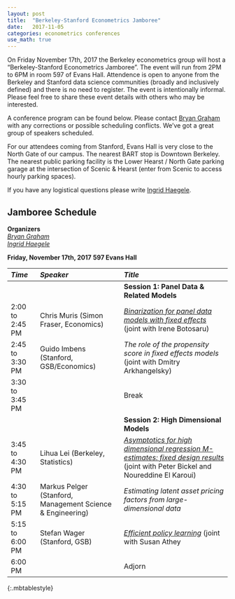 ```yaml
---
layout: post
title:  "Berkeley-Stanford Econometrics Jamboree"
date:   2017-11-05
categories: econometrics conferences
use_math: true
---
```

On Friday November 17th, 2017 the Berkeley econometrics group will host a “Berkeley-Stanford Econometrics Jamboree”. The  event will run from 2PM to 6PM in room 597 of Evans Hall. Attendence is open to anyone from the Berkeley and Stanford data science communities (broadly and inclusively defined) and there is no need to register. The event is intentionally informal. Please feel free to share these event details with others who may be interested.

A conference program can be found below. Please contact [Bryan Graham](bgraham@econ.berkeley.edu) with any corrections or possible scheduling conflicts. We’ve got a great group of speakers scheduled.

For our attendees coming from Stanford, Evans Hall is very close to the North Gate of our campus. The nearest BART stop is Downtown Berkeley. The nearest public parking facility is the Lower Hearst / North Gate parking garage at the intersection of Scenic & Hearst (enter from Scenic to access hourly parking spaces).

If you have any logistical questions please write [Ingrid Haegele](inha@berkeley.edu).

## Jamboree Schedule
**Organizers**    
[_Bryan Graham_](bgraham@econ.berkeley.edu)    
[_Ingrid Haegele_](inha@berkeley.edu)    

**Friday, November 17th, 2017**
**597 Evans Hall**

| _Time_              | _Speaker_         | _Title_               |
|:----------------|:--------------- |:--------------- |
|  |  | **Session 1: Panel Data & Related Models** |                        
| 2:00 to 2:45 PM | Chris Muris (Simon Fraser, Economics) | [_Binarization for panel data models with fixed effects_](https://www.ifs.org.uk/uploads/cemmap/wps/CWP311717.pdf) (joint with Irene Botosaru) |
| 2:45 to 3:30 PM | Guido Imbens (Stanford, GSB/Economics) | _The role of the propensity score in fixed effects models_ (joint with Dmitry Arkhangelsky) |
| 3:30 to 3:45 PM  | | Break  |
|  |  | **Session 2: High Dimensional Models** |       
| 3:45 to 4:30 PM | Lihua Lei (Berkeley, Statistics) | [_Asymptotics for high dimensional regression M-estimates: fixed design results_](https://arxiv.org/abs/1612.06358) (joint with Peter Bickel and Noureddine El Karoui)|
| 4:30 to 5:15 PM | Markus Pelger (Stanford, Management Science & Engineering) | _Estimating latent asset pricing factors from large-dimensional data_ |
| 5:15 to 6:00 PM | Stefan Wager (Stanford, GSB) | [_Efficient policy learning_](https://arxiv.org/abs/1702.02896) (joint with Susan Athey |
| 6:00 PM  | | Adjorn  |
{:.mbtablestyle}